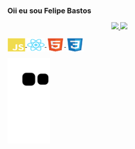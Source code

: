 ### Oii eu sou Felipe Bastos

<div align="center">
  <a href="https://github.com/FelipeDebastos">
  <img height="180em" src="https://github-readme-stats.vercel.app/api?username=FelipeDebastos&show_icons=true&theme=dracula&include_all_commits=true&count_private=true"/>
  <img height="180em" src="https://github-readme-stats.vercel.app/api/top-langs/?username=FelipeDebastos&layout=compact&langs_count=7&theme=dracula"/>
</div>
  
  <div style="display: inline_block"><br>
  <img align="center" alt="Felipe-Js" height="30" width="40" src="https://raw.githubusercontent.com/devicons/devicon/master/icons/javascript/javascript-plain.svg">
  <img align="center" alt="Felipe-React" height="30" width="40" src="https://raw.githubusercontent.com/devicons/devicon/master/icons/react/react-original.svg">
  <img align="center" alt="Felipe-HTML" height="30" width="40" src="https://raw.githubusercontent.com/devicons/devicon/master/icons/html5/html5-original.svg">
  <img align="center" alt="Felipe-CSS" height="30" width="40" src="https://raw.githubusercontent.com/devicons/devicon/master/icons/css3/css3-original.svg">
</div>

 
 
  ![Snake animation](https://github.com/rafaballerini/rafaballerini/blob/output/github-contribution-grid-snake.svg)
 
</div>
